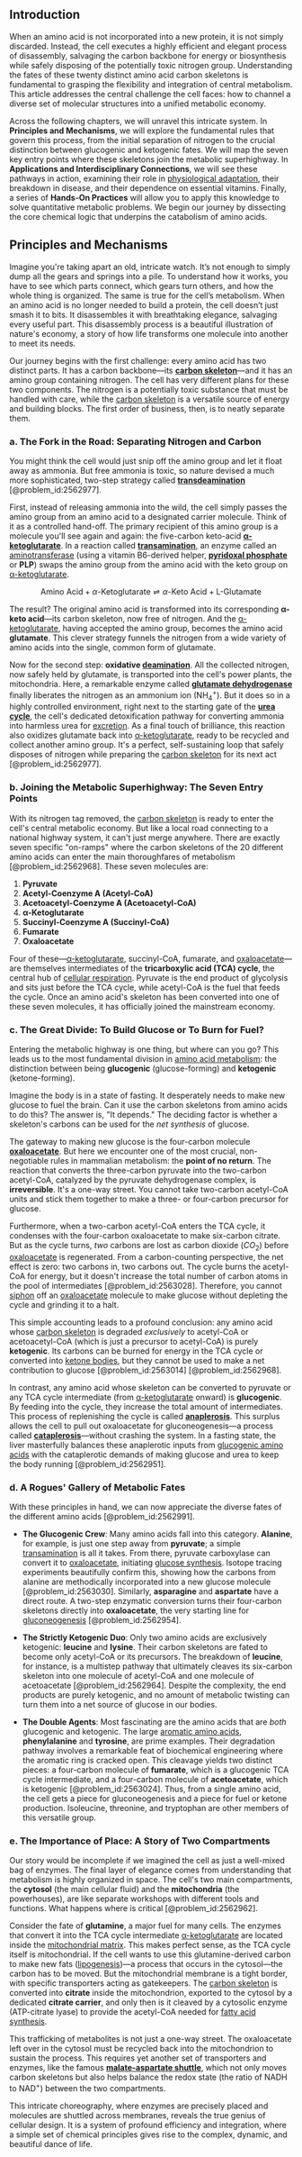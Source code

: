 ## Introduction
When an amino acid is not incorporated into a new protein, it is not simply discarded. Instead, the cell executes a highly efficient and elegant process of disassembly, salvaging the carbon backbone for energy or biosynthesis while safely disposing of the potentially toxic nitrogen group. Understanding the fates of these twenty distinct amino acid carbon skeletons is fundamental to grasping the flexibility and integration of central metabolism. This article addresses the central challenge the cell faces: how to channel a diverse set of molecular structures into a unified metabolic economy.

Across the following chapters, we will unravel this intricate system. In **Principles and Mechanisms**, we will explore the fundamental rules that govern this process, from the initial separation of nitrogen to the crucial distinction between glucogenic and ketogenic fates. We will map the seven key entry points where these skeletons join the metabolic superhighway. In **Applications and Interdisciplinary Connections**, we will see these pathways in action, examining their role in [physiological adaptation](@article_id:150235), their breakdown in disease, and their dependence on essential vitamins. Finally, a series of **Hands-On Practices** will allow you to apply this knowledge to solve quantitative metabolic problems. We begin our journey by dissecting the core chemical logic that underpins the catabolism of amino acids.

## Principles and Mechanisms

Imagine you're taking apart an old, intricate watch. It’s not enough to simply dump all the gears and springs into a pile. To understand how it works, you have to see which parts connect, which gears turn others, and how the whole thing is organized. The same is true for the cell’s metabolism. When an amino acid is no longer needed to build a protein, the cell doesn’t just smash it to bits. It disassembles it with breathtaking elegance, salvaging every useful part. This disassembly process is a beautiful illustration of nature's economy, a story of how life transforms one molecule into another to meet its needs.

Our journey begins with the first challenge: every amino acid has two distinct parts. It has a carbon backbone—its **[carbon skeleton](@article_id:146081)**—and it has an amino group containing nitrogen. The cell has very different plans for these two components. The nitrogen is a potentially toxic substance that must be handled with care, while the [carbon skeleton](@article_id:146081) is a versatile source of energy and building blocks. The first order of business, then, is to neatly separate them.

### a. The Fork in the Road: Separating Nitrogen and Carbon

You might think the cell would just snip off the amino group and let it float away as ammonia. But free ammonia is toxic, so nature devised a much more sophisticated, two-step strategy called **[transdeamination](@article_id:167038)** [@problem_id:2562977].

First, instead of releasing ammonia into the wild, the cell simply passes the amino group from an amino acid to a designated carrier molecule. Think of it as a controlled hand-off. The primary recipient of this amino group is a molecule you'll see again and again: the five-carbon keto-acid **[α-ketoglutarate](@article_id:162351)**. In a reaction called **[transamination](@article_id:162991)**, an enzyme called an [aminotransferase](@article_id:171538) (using a vitamin B6-derived helper, **[pyridoxal phosphate](@article_id:164164)** or **PLP**) swaps the amino group from the amino acid with the keto group on [α-ketoglutarate](@article_id:162351).

$$ \text{Amino Acid} + \alpha\text{-Ketoglutarate} \rightleftharpoons \alpha\text{-Keto Acid} + \text{L-Glutamate} $$

The result? The original amino acid is transformed into its corresponding **α-keto acid**—its carbon skeleton, now free of nitrogen. And the [α-ketoglutarate](@article_id:162351), having accepted the amino group, becomes the amino acid **glutamate**. This clever strategy funnels the nitrogen from a wide variety of amino acids into the single, common form of glutamate.

Now for the second step: **oxidative [deamination](@article_id:170345)**. All the collected nitrogen, now safely held by glutamate, is transported into the cell's power plants, the mitochondria. Here, a remarkable enzyme called **[glutamate dehydrogenase](@article_id:170218)** finally liberates the nitrogen as an ammonium ion ($\text{NH}_4^+$). But it does so in a highly controlled environment, right next to the starting gate of the **[urea cycle](@article_id:154332)**, the cell's dedicated detoxification pathway for converting ammonia into harmless urea for [excretion](@article_id:138325). As a final touch of brilliance, this reaction also oxidizes glutamate back into [α-ketoglutarate](@article_id:162351), ready to be recycled and collect another amino group. It's a perfect, self-sustaining loop that safely disposes of nitrogen while preparing the [carbon skeleton](@article_id:146081) for its next act [@problem_id:2562977].

### b. Joining the Metabolic Superhighway: The Seven Entry Points

With its nitrogen tag removed, the [carbon skeleton](@article_id:146081) is ready to enter the cell's central metabolic economy. But like a local road connecting to a national highway system, it can't just merge anywhere. There are exactly seven specific "on-ramps" where the carbon skeletons of the 20 different amino acids can enter the main thoroughfares of metabolism [@problem_id:2562968]. These seven molecules are:

1.  **Pyruvate**
2.  **Acetyl-Coenzyme A (Acetyl-CoA)**
3.  **Acetoacetyl-Coenzyme A (Acetoacetyl-CoA)**
4.  **α-Ketoglutarate**
5.  **Succinyl-Coenzyme A (Succinyl-CoA)**
6.  **Fumarate**
7.  **Oxaloacetate**

Four of these—[α-ketoglutarate](@article_id:162351), succinyl-CoA, fumarate, and [oxaloacetate](@article_id:171159)—are themselves intermediates of the **tricarboxylic acid (TCA) cycle**, the central hub of [cellular respiration](@article_id:145813). Pyruvate is the end product of glycolysis and sits just before the TCA cycle, while acetyl-CoA is the fuel that feeds the cycle. Once an amino acid's skeleton has been converted into one of these seven molecules, it has officially joined the mainstream economy.

### c. The Great Divide: To Build Glucose or To Burn for Fuel?

Entering the metabolic highway is one thing, but where can you go? This leads us to the most fundamental division in [amino acid metabolism](@article_id:173547): the distinction between being **glucogenic** (glucose-forming) and **ketogenic** (ketone-forming).

Imagine the body is in a state of fasting. It desperately needs to make new glucose to fuel the brain. Can it use the carbon skeletons from amino acids to do this? The answer is, "It depends." The deciding factor is whether a skeleton's carbons can be used for the *net synthesis* of glucose.

The gateway to making new glucose is the four-carbon molecule **[oxaloacetate](@article_id:171159)**. But here we encounter one of the most crucial, non-negotiable rules in mammalian metabolism: the **point of no return**. The reaction that converts the three-carbon pyruvate into the two-carbon acetyl-CoA, catalyzed by the pyruvate dehydrogenase complex, is **irreversible**. It's a one-way street. You cannot take two-carbon acetyl-CoA units and stick them together to make a three- or four-carbon precursor for glucose.

Furthermore, when a two-carbon acetyl-CoA enters the TCA cycle, it condenses with the four-carbon oxaloacetate to make six-carbon citrate. But as the cycle turns, *two* carbons are lost as carbon dioxide ($CO_2$) before [oxaloacetate](@article_id:171159) is regenerated. From a carbon-counting perspective, the net effect is zero: two carbons in, two carbons out. The cycle burns the acetyl-CoA for energy, but it doesn't increase the total number of carbon atoms in the pool of intermediates [@problem_id:2563028]. Therefore, you cannot [siphon](@article_id:276020) off an [oxaloacetate](@article_id:171159) molecule to make glucose without depleting the cycle and grinding it to a halt.

This simple accounting leads to a profound conclusion: any amino acid whose [carbon skeleton](@article_id:146081) is degraded *exclusively* to acetyl-CoA or acetoacetyl-CoA (which is just a precursor to acetyl-CoA) is purely **ketogenic**. Its carbons can be burned for energy in the TCA cycle or converted into [ketone bodies](@article_id:166605), but they cannot be used to make a net contribution to glucose [@problem_id:2563014] [@problem_id:2562968].

In contrast, any amino acid whose skeleton can be converted to pyruvate or any TCA cycle intermediate (from [α-ketoglutarate](@article_id:162351) onward) is **glucogenic**. By feeding into the cycle, they increase the total amount of intermediates. This process of replenishing the cycle is called **[anaplerosis](@article_id:152951)**. This surplus allows the cell to pull out oxaloacetate for gluconeogenesis—a process called **[cataplerosis](@article_id:150259)**—without crashing the system. In a fasting state, the liver masterfully balances these anaplerotic inputs from [glucogenic amino acids](@article_id:167518) with the cataplerotic demands of making glucose and urea to keep the body running [@problem_id:2562951].

### d. A Rogues' Gallery of Metabolic Fates

With these principles in hand, we can now appreciate the diverse fates of the different amino acids [@problem_id:2562991].

-   **The Glucogenic Crew**: Many amino acids fall into this category. **Alanine**, for example, is just one step away from **pyruvate**; a simple [transamination](@article_id:162991) is all it takes. From there, pyruvate carboxylase can convert it to [oxaloacetate](@article_id:171159), initiating [glucose synthesis](@article_id:170292). Isotope tracing experiments beautifully confirm this, showing how the carbons from alanine are methodically incorporated into a new glucose molecule [@problem_id:2563030]. Similarly, **asparagine** and **aspartate** have a direct route. A two-step enzymatic conversion turns their four-carbon skeletons directly into **oxaloacetate**, the very starting line for [gluconeogenesis](@article_id:155122) [@problem_id:2562954].

-   **The Strictly Ketogenic Duo**: Only two amino acids are exclusively ketogenic: **leucine** and **lysine**. Their carbon skeletons are fated to become only acetyl-CoA or its precursors. The breakdown of **leucine**, for instance, is a multistep pathway that ultimately cleaves its six-carbon skeleton into one molecule of acetyl-CoA and one molecule of acetoacetate [@problem_id:2562964]. Despite the complexity, the end products are purely ketogenic, and no amount of metabolic twisting can turn them into a net source of glucose in our bodies.

-   **The Double Agents**: Most fascinating are the amino acids that are *both* glucogenic and ketogenic. The large [aromatic amino acids](@article_id:194300), **phenylalanine** and **tyrosine**, are prime examples. Their degradation pathway involves a remarkable feat of biochemical engineering where the aromatic ring is cracked open. This cleavage yields two distinct pieces: a four-carbon molecule of **fumarate**, which is a glucogenic TCA cycle intermediate, and a four-carbon molecule of **acetoacetate**, which is ketogenic [@problem_id:2563024]. Thus, from a single amino acid, the cell gets a piece for gluconeogenesis and a piece for fuel or ketone production. Isoleucine, threonine, and tryptophan are other members of this versatile group.

### e. The Importance of Place: A Story of Two Compartments

Our story would be incomplete if we imagined the cell as just a well-mixed bag of enzymes. The final layer of elegance comes from understanding that metabolism is highly organized in space. The cell's two main compartments, the **cytosol** (the main cellular fluid) and the **mitochondria** (the powerhouses), are like separate workshops with different tools and functions. What happens where is critical [@problem_id:2562962].

Consider the fate of **glutamine**, a major fuel for many cells. The enzymes that convert it into the TCA cycle intermediate [α-ketoglutarate](@article_id:162351) are located inside the [mitochondrial matrix](@article_id:151770). This makes perfect sense, as the TCA cycle itself is mitochondrial. If the cell wants to use this glutamine-derived carbon to make new fats ([lipogenesis](@article_id:178193))—a process that occurs in the cytosol—the carbon has to be moved. But the mitochondrial membrane is a tight border, with specific transporters acting as gatekeepers. The [carbon skeleton](@article_id:146081) is converted into **citrate** inside the mitochondrion, exported to the cytosol by a dedicated **citrate carrier**, and only then is it cleaved by a cytosolic enzyme (ATP-citrate lyase) to provide the acetyl-CoA needed for [fatty acid synthesis](@article_id:171276).

This trafficking of metabolites is not just a one-way street. The oxaloacetate left over in the cytosol must be recycled back into the mitochondrion to sustain the process. This requires yet another set of transporters and enzymes, like the famous **[malate-aspartate shuttle](@article_id:171264)**, which not only moves carbon skeletons but also helps balance the redox state (the ratio of NADH to $\text{NAD}^+$) between the two compartments.

This intricate choreography, where enzymes are precisely placed and molecules are shuttled across membranes, reveals the true genius of cellular design. It is a system of profound efficiency and integration, where a simple set of chemical principles gives rise to the complex, dynamic, and beautiful dance of life.